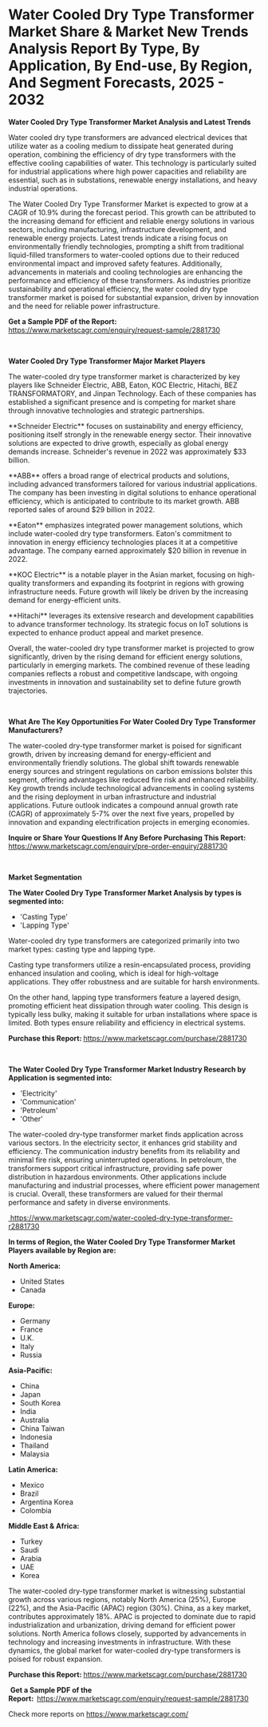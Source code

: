 <p><h1>Water Cooled Dry Type Transformer Market Share & Market New Trends Analysis Report By Type, By Application, By End-use, By Region, And Segment Forecasts, 2025 - 2032</h1></p><p><strong>Water Cooled Dry Type Transformer Market Analysis and Latest Trends</strong></p>
<p><p>Water cooled dry type transformers are advanced electrical devices that utilize water as a cooling medium to dissipate heat generated during operation, combining the efficiency of dry type transformers with the effective cooling capabilities of water. This technology is particularly suited for industrial applications where high power capacities and reliability are essential, such as in substations, renewable energy installations, and heavy industrial operations.</p><p>The Water Cooled Dry Type Transformer Market is expected to grow at a CAGR of 10.9% during the forecast period. This growth can be attributed to the increasing demand for efficient and reliable energy solutions in various sectors, including manufacturing, infrastructure development, and renewable energy projects. Latest trends indicate a rising focus on environmentally friendly technologies, prompting a shift from traditional liquid-filled transformers to water-cooled options due to their reduced environmental impact and improved safety features. Additionally, advancements in materials and cooling technologies are enhancing the performance and efficiency of these transformers. As industries prioritize sustainability and operational efficiency, the water cooled dry type transformer market is poised for substantial expansion, driven by innovation and the need for reliable power infrastructure.</p></p>
<p><strong>Get a Sample PDF of the Report:&nbsp;</strong> <a href="https://www.marketscagr.com/enquiry/request-sample/2881730?utm_campaign=2480&utm_medium=2&utm_source=Github&utm_content=ia&utm_term=12032025&utm_id=water-cooled-dry-type-transformer">https://www.marketscagr.com/enquiry/request-sample/2881730</a></p>
<p>&nbsp;</p>
<p><strong>Water Cooled Dry Type Transformer Major Market Players</strong></p>
<p><p>The water-cooled dry type transformer market is characterized by key players like Schneider Electric, ABB, Eaton, KOC Electric, Hitachi, BEZ TRANSFORMATORY, and Jinpan Technology. Each of these companies has established a significant presence and is competing for market share through innovative technologies and strategic partnerships.</p><p>**Schneider Electric** focuses on sustainability and energy efficiency, positioning itself strongly in the renewable energy sector. Their innovative solutions are expected to drive growth, especially as global energy demands increase. Schneider's revenue in 2022 was approximately $33 billion.</p><p>**ABB** offers a broad range of electrical products and solutions, including advanced transformers tailored for various industrial applications. The company has been investing in digital solutions to enhance operational efficiency, which is anticipated to contribute to its market growth. ABB reported sales of around $29 billion in 2022.</p><p>**Eaton** emphasizes integrated power management solutions, which include water-cooled dry type transformers. Eaton's commitment to innovation in energy efficiency technologies places it at a competitive advantage. The company earned approximately $20 billion in revenue in 2022.</p><p>**KOC Electric** is a notable player in the Asian market, focusing on high-quality transformers and expanding its footprint in regions with growing infrastructure needs. Future growth will likely be driven by the increasing demand for energy-efficient units.</p><p>**Hitachi** leverages its extensive research and development capabilities to advance transformer technology. Its strategic focus on IoT solutions is expected to enhance product appeal and market presence.</p><p>Overall, the water-cooled dry type transformer market is projected to grow significantly, driven by the rising demand for efficient energy solutions, particularly in emerging markets. The combined revenue of these leading companies reflects a robust and competitive landscape, with ongoing investments in innovation and sustainability set to define future growth trajectories.</p></p>
<p>&nbsp;</p>
<p><strong>What Are The Key Opportunities For Water Cooled Dry Type Transformer Manufacturers?</strong></p>
<p><p>The water-cooled dry-type transformer market is poised for significant growth, driven by increasing demand for energy-efficient and environmentally friendly solutions. The global shift towards renewable energy sources and stringent regulations on carbon emissions bolster this segment, offering advantages like reduced fire risk and enhanced reliability. Key growth trends include technological advancements in cooling systems and the rising deployment in urban infrastructure and industrial applications. Future outlook indicates a compound annual growth rate (CAGR) of approximately 5-7% over the next five years, propelled by innovation and expanding electrification projects in emerging economies.</p></p>
<p><strong>Inquire or Share Your Questions If Any Before Purchasing This Report:</strong> <a href="https://www.marketscagr.com/enquiry/pre-order-enquiry/2881730?utm_campaign=2480&utm_medium=2&utm_source=Github&utm_content=ia&utm_term=12032025&utm_id=water-cooled-dry-type-transformer">https://www.marketscagr.com/enquiry/pre-order-enquiry/2881730</a></p>
<p>&nbsp;</p>
<p><strong>Market Segmentation</strong></p>
<p><strong>The Water Cooled Dry Type Transformer Market Analysis by types is segmented into:</strong></p>
<p><ul><li>'Casting Type'</li><li>'Lapping Type'</li></ul></p>
<p><p>Water-cooled dry type transformers are categorized primarily into two market types: casting type and lapping type. </p><p>Casting type transformers utilize a resin-encapsulated process, providing enhanced insulation and cooling, which is ideal for high-voltage applications. They offer robustness and are suitable for harsh environments. </p><p>On the other hand, lapping type transformers feature a layered design, promoting efficient heat dissipation through water cooling. This design is typically less bulky, making it suitable for urban installations where space is limited. Both types ensure reliability and efficiency in electrical systems.</p></p>
<p><strong>Purchase this Report:&nbsp;</strong><a href="https://www.marketscagr.com/purchase/2881730?utm_campaign=2480&utm_medium=2&utm_source=Github&utm_content=ia&utm_term=12032025&utm_id=water-cooled-dry-type-transformer">https://www.marketscagr.com/purchase/2881730</a></p>
<p>&nbsp;</p>
<p><strong>The Water Cooled Dry Type Transformer Market Industry Research by Application is segmented into:</strong></p>
<p><ul><li>'Electricity'</li><li>'Communication'</li><li>'Petroleum'</li><li>'Other'</li></ul></p>
<p><p>The water-cooled dry-type transformer market finds application across various sectors. In the electricity sector, it enhances grid stability and efficiency. The communication industry benefits from its reliability and minimal fire risk, ensuring uninterrupted operations. In petroleum, the transformers support critical infrastructure, providing safe power distribution in hazardous environments. Other applications include manufacturing and industrial processes, where efficient power management is crucial. Overall, these transformers are valued for their thermal performance and safety in diverse environments.</p></p>
<p><a href="https://www.marketscagr.com/water-cooled-dry-type-transformer-r2881730?utm_campaign=2480&utm_medium=2&utm_source=Github&utm_content=ia&utm_term=12032025&utm_id=water-cooled-dry-type-transformer">&nbsp;https://www.marketscagr.com/water-cooled-dry-type-transformer-r2881730</a></p>
<p><strong>In terms of Region, the Water Cooled Dry Type Transformer Market Players available by Region are:</strong></p>
<p>
    <p> <strong> North America: </strong>
        <ul>
            <li>United States</li>
            <li>Canada</li>
        </ul>
        </p> 
    <p> <strong> Europe: </strong>
        <ul>
            <li>Germany</li>
            <li>France</li>
            <li>U.K.</li>
            <li>Italy</li>
            <li>Russia</li>
        </ul>
        </p> 
    <p> <strong> Asia-Pacific: </strong>
        <ul>
            <li>China</li>
            <li>Japan</li>
            <li>South Korea</li>
            <li>India</li>
            <li>Australia</li>
            <li>China Taiwan</li>
            <li>Indonesia</li>
            <li>Thailand</li>
            <li>Malaysia</li>
        </ul>
        </p> 
    <p> <strong> Latin America: </strong>
        <ul>
            <li>Mexico</li>
            <li>Brazil</li>
            <li>Argentina Korea</li>
            <li>Colombia</li>
        </ul>
        </p> 
    <p> <strong> Middle East & Africa: </strong>
        <ul>
            <li>Turkey</li>
            <li>Saudi</li>
            <li>Arabia</li>
            <li>UAE</li>
            <li>Korea</li>
        </ul>
    </p>
    </p>
<p><p>The water-cooled dry-type transformer market is witnessing substantial growth across various regions, notably North America (25%), Europe (22%), and the Asia-Pacific (APAC) region (30%). China, as a key market, contributes approximately 18%. APAC is projected to dominate due to rapid industrialization and urbanization, driving demand for efficient power solutions. North America follows closely, supported by advancements in technology and increasing investments in infrastructure. With these dynamics, the global market for water-cooled dry-type transformers is poised for robust expansion.</p></p>
<p><strong>Purchase this Report: </strong><a href="https://www.marketscagr.com/purchase/2881730?utm_campaign=2480&utm_medium=2&utm_source=Github&utm_content=ia&utm_term=12032025&utm_id=water-cooled-dry-type-transformer">https://www.marketscagr.com/purchase/2881730</a></p>
<p>&nbsp;<strong>Get a Sample PDF of the Report:&nbsp;&nbsp;</strong><a href="https://www.marketscagr.com/enquiry/request-sample/2881730?utm_campaign=2480&utm_medium=2&utm_source=Github&utm_content=ia&utm_term=12032025&utm_id=water-cooled-dry-type-transformer">https://www.marketscagr.com/enquiry/request-sample/2881730</a></p>
<p><strong></strong></p>
<p>Check more reports on <a href="https://www.marketscagr.com/?utm_campaign=2480&utm_medium=2&utm_source=Github&utm_content=ia&utm_term=12032025&utm_id=water-cooled-dry-type-transformer">https://www.marketscagr.com/</a></p>